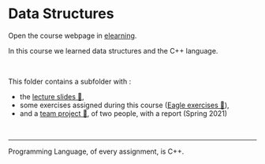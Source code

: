 # Data Structures 

Οpen the course webpage in [elearning](https://elearning.auth.gr/course/view.php?id=7947&lang=en).

In this course we learned data structures and the C++ language. 

<br />


This folder contains a subfolder with :
- the [lecture slides 📂](),
- some exercises assigned during this course ([Eagle exercises 📂](https://github.com/tsingi-chris/CSD-Auth/tree/main/2nd%20Semester/Data%20Structures/Eagle%20Exercises)),
- and a [team project 📂](https://github.com/tsingi-chris/CSD-Auth/tree/main/2nd%20Semester/Data%20Structures/Team%20Project), of two people, with a report (Spring 2021)

<br/>
<hr/>

Programming Language, of every assignment, is C++.